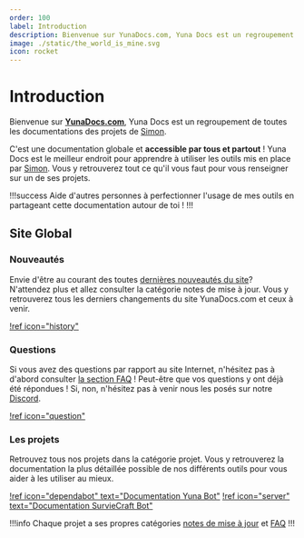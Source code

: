 ```yaml
---
order: 100
label: Introduction
description: Bienvenue sur YunaDocs.com, Yuna Docs est un regroupement de toutes les documentations des projets de Simon.
image: ./static/the_world_is_mine.svg
icon: rocket
---
```


# Introduction

Bienvenue sur **[YunaDocs.com](https://yunadocs.com)**, Yuna Docs est un regroupement de toutes les documentations des projets de [Simon](https://github.com/Simon-Fontaine).

C'est une documentation globale et **accessible par tous et partout** !
Yuna Docs est le meilleur endroit pour apprendre à utiliser les outils mis en place par [Simon](https://github.com/Simon-Fontaine). Vous y retrouverez tout ce qu'il vous faut pour vous renseigner sur un de ses projets.

!!!success
Aide d'autres personnes à perfectionner l'usage de mes outils en partageant cette documentation autour de toi !
!!!

## Site Global

### Nouveautés

Envie d'être au courant des toutes [dernières nouveautés du site](/changelog.md)? N'attendez plus et allez consulter la catégorie notes de mise à jour. Vous y retrouverez tous les derniers changements du site YunaDocs.com et ceux à venir.

[!ref icon="history"](/changelog.md)

### Questions

Si vous avez des questions par rapport au site Internet, n'hésitez pas à d'abord consulter [la section FAQ](/faq.md) ! Peut-être que vos questions y ont déjà été répondues ! Si, non, n'hésitez pas à venir nous les posés sur notre [Discord](https://discord.gg/VDWb3yDRND).

[!ref icon="question"](/faq.md)

### Les projets

Retrouvez tous nos projets dans la catégorie projet. Vous y retrouverez la documentation la plus détaillée possible de nos différents outils pour vous aider à les utiliser au mieux.

[!ref icon="dependabot" text="Documentation Yuna Bot"](/projets/yuna/bienvenue.md)
[!ref icon="server" text="Documentation SurvieCraft Bot"](/projets/surviecraft/bienvenue.md)

!!!info
Chaque projet a ses propres catégories [notes de mise à jour](/changelog.md) et [FAQ](/faq.md)
!!!
